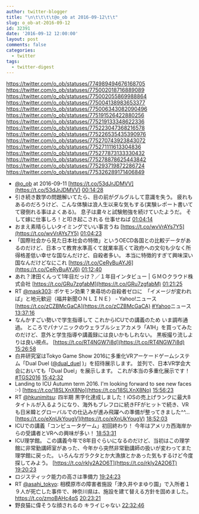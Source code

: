 ```yaml
---
author: twitter-blogger
title: "\n\t\t\t\t@o_ob at 2016-09-12\t\t"
slug: o_ob-at-2016-09-12
id: 32391
date: '2016-09-12 12:00:00'
layout: post
comments: false
categories:
  - twitter
tags:
  - twitter-digest
---
```


https://twitter.com/o_ob/statuses/774989494676168705 https://twitter.com/o_ob/statuses/775002018716889089 https://twitter.com/o_ob/statuses/775002055869988864 https://twitter.com/o_ob/statuses/775004138983653377 https://twitter.com/o_ob/statuses/775006343082090496 https://twitter.com/o_ob/statuses/775191526422880256 https://twitter.com/o_ob/statuses/775219133348622336 https://twitter.com/o_ob/statuses/775223047368216578 https://twitter.com/o_ob/statuses/775226535435390976 https://twitter.com/o_ob/statuses/775270743923843072 https://twitter.com/o_ob/statuses/775271111613304836 https://twitter.com/o_ob/statuses/775277873133330432 https://twitter.com/o_ob/statuses/775278878625443842 https://twitter.com/o_ob/statuses/775293719872286724 https://twitter.com/o_ob/statuses/775326289171406849  

*   [@o_ob](https://twitter.com/o_ob) at 2016-09-11 [https://t.co/53dJrJDMVV](https://t.co/53dJrJDMVV) [00:14:28](https://twitter.com/o_ob/statuses/774989494676168705)
*   引き続き数学の問題解いてたら、目の前がグルグルして意識を失う。 疲れもあるのだろうけど、こんな体験は浪人生以来な気もする(実験レポート書いてて寝倒れる事はよくある)。 息子は粛々と試験勉強を続けていたようだ。 そして嫁に仕事しろ！と叩き起こされる 仕事せねば [01:04:14](https://twitter.com/o_ob/statuses/775002018716889089)
*   おまえ素晴らしいタイミングでいい事言うね [https://t.co/wvVrAYs7Y5](https://t.co/wvVrAYs7Y5) [01:04:23](https://twitter.com/o_ob/statuses/775002055869988864)
*   「国際社会から見た日本社会の特徴」というOECD各国との比較データがあるのだけど、日本って教育水準高くて就業率高くて政府への文句も少なく所得格差低い幸せな国なんだけど、自殺者多い。 本当に特徴的すぎて興味深い国なんだけどなにこれ [https://t.co/CeRyBuAYJ6](https://t.co/CeRyBuAYJ6) [01:12:40](https://twitter.com/o_ob/statuses/775004138983653377)
*   あれ？津田くんって1年目だっけ？／１年目インタビュー | ＧＭＯクラウド株式会社 [https://t.co/GRu7zgfabM](https://t.co/GRu7zgfabM) [01:21:25](https://twitter.com/o_ob/statuses/775006343082090496)
*   RT [@mask303](https://twitter.com/mask303): ポケモン効果？東尋坊の自殺者ゼロに　「イメージが変われば」と地元歓迎（福井新聞ＯＮＬＩＮＥ） - Yahoo!ニュース [https://t.co/zCZBMcGaCA](https://t.co/zCZBMcGaCA) [#Yahoo](https://twitter.com/search?q=%23Yahoo&src=hash)ニュース [13:37:16](https://twitter.com/o_ob/statuses/775191526422880256)
*   なんかすごい勢いで学生指導して これからICUでの講義のため いま調布通過。 ところでパナソニックのウェラブルシェアカメラ「A1H」を買ってみたのだけど、意外と学生指導や講義録には良いかもしれない。 黒板撮り流しよりは良い視点。 [https://t.co/RT4NGW7i8d](https://t.co/RT4NGW7i8d) [15:26:58](https://twitter.com/o_ob/statuses/775219133348622336)
*   白井研究室はTokyo Game Show 2016に多重化VRアーケードゲームシステム「Dual Duel ([@dual_duel](https://twitter.com/dual_duel) )」を招待展示します。 並列で、日本VR学会大会においても「Dual Duel」を展示します。 これが本当の多重化展示です！ [#TGS2016](https://twitter.com/search?q=%23TGS2016&src=hash) [15:42:32](https://twitter.com/o_ob/statuses/775223047368216578)
*   Landing to ICU Autumn term 2016. I'm looking forward to see new faces :-) [https://t.co/18SLXnX8No](https://t.co/18SLXnX8No) [15:56:23](https://twitter.com/o_ob/statuses/775226535435390976)
*   RT [@hkunimitsu](https://twitter.com/hkunimitsu): 四半期 黒字化達成しました！iOSの売上げランクに最大8タイトルが入るようになり、海外もブレフロに続きFFがヒットで続き、VRも日米韓とグローバルでの仕込みが進み飛躍への準備が整ってきました^^... [https://t.co/eXnUkYougV](https://t.co/eXnUkYougV) [18:52:03](https://twitter.com/o_ob/statuses/775270743923843072)
*   ICUでの講義「コンピュータゲーム」初回終わり！ 今年はアメリカ西海岸からの受講者とVRへの興味が多い！ [18:53:31](https://twitter.com/o_ob/statuses/775271111613304836)
*   ICU理学館。 この講義今年で8年目ぐらいになるのだけど、当初はこの理学館に非常勤講師室があった、今年から突然非常勤講師の扱いが変わってまた理学館に戻った。 いろんなガラクタとか大漁旗とかあった気もするけど今度探してみよう。 [https://t.co/rkIy2A2O6T](https://t.co/rkIy2A2O6T) [19:20:23](https://twitter.com/o_ob/statuses/775277873133330432)
*   ロジスティック能力の高さは準備力 [19:24:23](https://twitter.com/o_ob/statuses/775278878625443842)
*   RT [@asahi_tokyo](https://twitter.com/asahi_tokyo): 相模原市の障害者施設「津久井やまゆり園」で入所者１９人が死亡した事件で、神奈川県は、施設を建て替える方針を固めました。https://t.co/zmoBAHc4qS [20:23:21](https://twitter.com/o_ob/statuses/775293719872286724)
*   野良猫に偉そうな顔されるの キライじゃない [22:32:46](https://twitter.com/o_ob/statuses/775326289171406849)